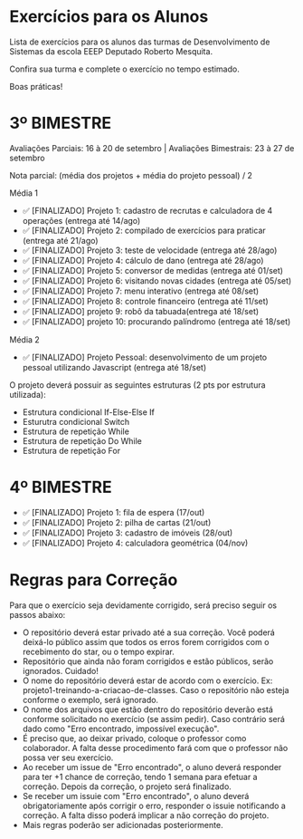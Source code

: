 # Exercícios para os Alunos
Lista de exercícios para os alunos das turmas de Desenvolvimento de Sistemas da escola EEEP Deputado Roberto Mesquita.

Confira sua turma e complete o exercício no tempo estimado.

Boas práticas!

# 3º BIMESTRE
Avaliações Parciais: 16 à 20 de setembro | Avaliações Bimestrais: 23 à 27 de setembro

Nota parcial: (média dos projetos + média do projeto pessoal) /  2

Média 1
- ✅ [FINALIZADO] Projeto 1: cadastro de recrutas e calculadora de 4 operações (entrega até 14/ago)
- ✅ [FINALIZADO] Projeto 2: compilado de exercícios para praticar (entrega até 21/ago)
- ✅ [FINALIZADO] Projeto 3: teste de velocidade (entrega até 28/ago)
- ✅ [FINALIZADO] Projeto 4: cálculo de dano (entrega até 28/ago)
- ✅ [FINALIZADO] Projeto 5: conversor de medidas (entrega até 01/set)
- ✅ [FINALIZADO] Projeto 6: visitando novas cidades (entrega até 05/set)
- ✅ [FINALIZADO] Projeto 7: menu interativo (entrega até 08/set)
- ✅ [FINALIZADO] Projeto 8: controle financeiro (entrega até 11/set)
- ✅ [FINALIZADO] projeto 9: robô da tabuada(entrega até 18/set)
- ✅ [FINALIZADO] projeto 10: procurando palíndromo (entrega até 18/set)

Média 2
- ✅ [FINALIZADO] Projeto Pessoal: desenvolvimento de um projeto pessoal utilizando Javascript (entrega até 18/set)

O projeto deverá possuir as seguintes estruturas (2 pts por estrutura utilizada):
- Estrutura condicional If-Else-Else If
- Esturutra condicional Switch
- Estrutura de repetição While
- Estrutura de repetição Do While
- Estrutura de repetição For

# 4º BIMESTRE
- ✅ [FINALIZADO] Projeto 1: fila de espera (17/out)
- ✅ [FINALIZADO] Projeto 2: pilha de cartas (21/out)
- ✅ [FINALIZADO] Projeto 3: cadastro de imóveis (28/out)
- ✅ [FINALIZADO] Projeto 4: calculadora geométrica (04/nov)

# Regras para Correção

Para que o exercício seja devidamente corrigido, será preciso seguir os passos abaixo:
- O repositório deverá estar privado até a sua correção. Você poderá deixá-lo público assim que todos os erros forem corrigidos com o recebimento do star, ou o tempo expirar.
- Repositório que ainda não foram corrigidos e estão públicos, serão ignorados. Cuidado!
- O nome do repositório deverá estar de acordo com o exercício. Ex: projeto1-treinando-a-criacao-de-classes. Caso o repositório não esteja conforme o exemplo, será ignorado.
- O nome dos arquivos que estão dentro do repositório deverão está conforme solicitado no exercício (se assim pedir). Caso contrário será dado como "Erro encontrado, impossível execução".
- É preciso que, ao deixar privado, coloque o professor como colaborador. A falta desse procedimento fará com que o professor não possa ver seu exercício.
- Ao receber um issue de "Erro encontrado", o aluno deverá responder para ter +1 chance de correção, tendo 1 semana para efetuar a correção. Depois da correção, o projeto será finalizado.
- Se receber um issuie com "Erro encontrado", o aluno deverá obrigatoriamente após corrigir o erro, responder o issuie notificando a correção. A falta disso poderá implicar a não correção do projeto.
- Mais regras poderão ser adicionadas posteriormente.
